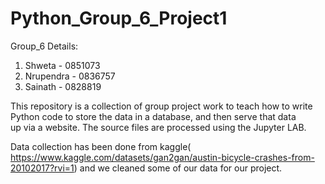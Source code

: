 # Python_Group_6_Project1

Group_6 Details:

1. Shweta    - 0851073
2. Nrupendra - 0836757
3. Sainath   - 0828819

This repository is a collection of group project work to teach how to write Python code to store the data in a database, and then serve that data up via a website. The source files are processed using the Jupyter LAB.

Data collection has been done from kaggle( https://www.kaggle.com/datasets/gan2gan/austin-bicycle-crashes-from-20102017?rvi=1) and we cleaned some of our data for our project.